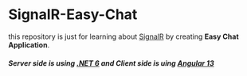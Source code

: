 # SignalR-Easy-Chat

this repository is just for learning about [SignalR](https://docs.microsoft.com/en-us/learn/modules/aspnet-core-signalr/) by creating **Easy Chat Application**.

##### Server side is using [.NET 6](https://dotnet.microsoft.com/en-us/) and Client side is uing [Angular 13](https://angular.io/)
